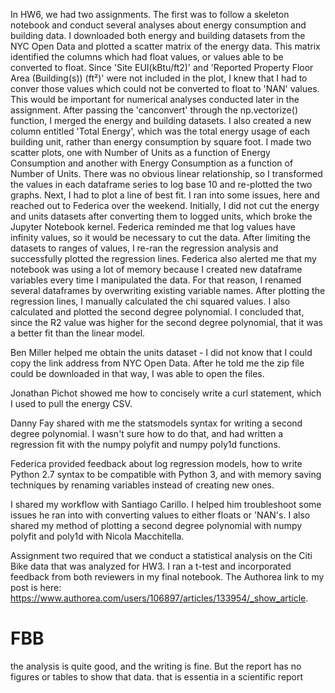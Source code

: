 In HW6, we had two assignments. The first was to follow a skeleton notebook and conduct
several analyses about energy consumption and building data. I downloaded both energy and
building datasets from the NYC Open Data and plotted a scatter matrix of the energy data. 
This matrix identified the columns which had float values, or values able to be converted 
to float. Since 'Site EUI(kBtu/ft2)' and 'Reported Property Floor Area (Building(s)) (ft²)'
were not included in the plot, I knew that I had to conver those values which could not
be converted to float to 'NAN' values. This would be important for numerical analyses
conducted later in the assignment. After passing the 'canconvert' through the np.vectorize()
function, I merged the energy and building datasets. I also created a new column entitled
'Total Energy', which was the total energy usage of each building unit, rather than energy 
consumption by square foot. I made two scatter plots, one with Number of Units as a 
function of Energy Consumption and another with Energy Consumption as a function of
Number of Units. There was no obvious linear relationship, so I transformed the values
in each dataframe series to log base 10 and re-plotted the two graphs. Next, I had to
plot a line of best fit. I ran into some issues, here and reached out to Federica over
the weekend. Initially, I did not cut the energy and units datasets after converting
them to logged units, which broke the Jupyter Notebook kernel. Federica reminded me that
log values have infinity values, so it would be necessary to cut the data. After 
limiting the datasets to ranges of values, I re-ran the regression analysis and successfully
plotted the regression lines. Federica also alerted me that my notebook was using a lot
of memory because I created new dataframe variables every time I manipulated the data. 
For that reason, I renamed several dataframes by overwriting existing variable names.
After plotting the regression lines, I manually calculated the chi squared values. I
also calculated and plotted the second degree polynomial. I concluded that, since the R2
value was higher for the second degree polynomial, that it was a better fit than the 
linear model. 

Ben Miller helped me obtain the units dataset - I did not know that I could copy the link
address from NYC Open Data. After he told me the zip file could be downloaded in that way,
I was able to open the files.

Jonathan Pichot showed me how to concisely write a curl statement, which I used to pull
the energy CSV. 

Danny Fay shared with me the statsmodels syntax for writing a second degree polynomial. 
I wasn't sure how to do that, and had written a regression fit with the numpy polyfit and 
numpy poly1d functions. 

Federica provided feedback about log regression models, how to write Python 2.7 syntax to be 
compatible with Python 3, and with memory saving techniques by renaming variables instead
of creating new ones. 

I shared my workflow with Santiago Carillo. I helped him troubleshoot some issues he
ran into with converting values to either floats or 'NAN's. I also shared my method of
plotting a second degree polynomial with numpy polyfit and poly1d with Nicola Macchitella. 


Assignment two required that we conduct a statistical analysis on the Citi Bike data
that was analyzed for HW3. I ran a t-test and incorporated feedback from both reviewers
in my final notebook. The Authorea link to my post is here: 
https://www.authorea.com/users/106897/articles/133954/_show_article.

# FBB
the analysis is quite good, and the writing is fine. But the report has no figures or tables to show that data. that is essentia in a scientific report

